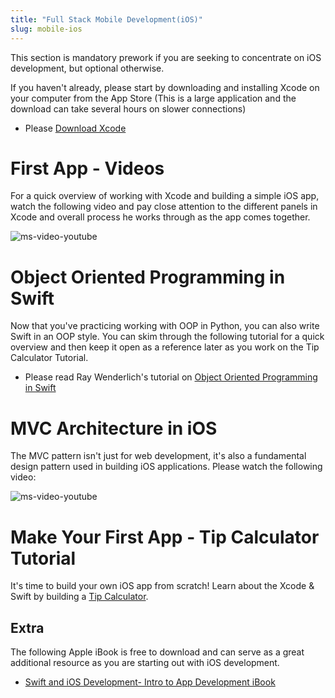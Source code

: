 ```yaml
---
title: "Full Stack Mobile Development(iOS)"
slug: mobile-ios
---
```


This section is mandatory prework if you are seeking to concentrate on iOS development, but optional otherwise.

If you haven't already, please start by downloading and installing Xcode on your computer from the App Store (This is a large application and the download can take several hours on slower connections)

* Please [Download Xcode](https://developer.apple.com/xcode/)

# First App - Videos

For a quick overview of working with Xcode and building a simple iOS app, watch the following video and pay close attention to the different panels in Xcode and overall process he works through as the app comes together.

![ms-video-youtube](https://www.youtube.com/watch?v=aiXvvL1wNUc)

# Object Oriented Programming in Swift

Now that you've practicing working with OOP in Python, you can also write Swift in an OOP style. You can skim through the following tutorial for a quick overview and then keep it open as a reference later as you work on the Tip Calculator Tutorial.

* Please read Ray Wenderlich's tutorial on [Object Oriented Programming in Swift](https://www.raywenderlich.com/160728/object-oriented-programming-swift)

# MVC Architecture in iOS

The MVC pattern isn't just for web development, it's also a fundamental design pattern used in building iOS applications. Please watch the following video:

![ms-video-youtube](https://www.youtube.com/watch?v=Y09RvzZ1mY8)

# Make Your First App - Tip Calculator Tutorial

It's time to build your own iOS app from scratch! Learn about the Xcode & Swift by building a [Tip Calculator](https://www.makeschool.com/online-courses/tutorials/build-a-tip-calculator-in-swift-4/intro-tip-calculator).

## Extra

The following Apple iBook is free to download and can serve as a great additional resource as you are starting out with iOS development.

* [Swift and iOS Development- Intro to App Development iBook](https://itun.es/us/aVbRcb.l)
